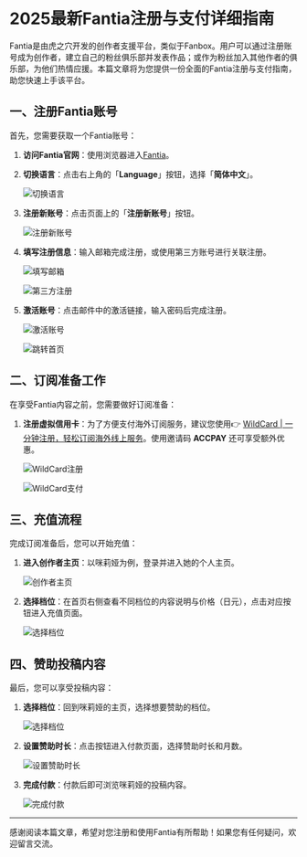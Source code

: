 # 2025最新Fantia注册与支付详细指南

Fantia是由虎之穴开发的创作者支援平台，类似于Fanbox。用户可以通过注册账号成为创作者，建立自己的粉丝俱乐部并发表作品；或作为粉丝加入其他作者的俱乐部，为他们热情应援。本篇文章将为您提供一份全面的Fantia注册与支付指南，助您快速上手该平台。

## 一、注册Fantia账号

首先，您需要获取一个Fantia账号：

1. **访问Fantia官网**：使用浏览器进入[Fantia](https://fantia.jp/)。
2. **切换语言**：点击右上角的「**Language**」按钮，选择「**简体中文**」。
   
   ![切换语言](https://bbtdd.com/img/3796231392257629.webp)

3. **注册新账号**：点击页面上的「**注册新账号**」按钮。
   
   ![注册新账号](https://bbtdd.com/img/14474264.webp)

4. **填写注册信息**：输入邮箱完成注册，或使用第三方账号进行关联注册。
   
   ![填写邮箱](https://bbtdd.com/img/3445557859.webp)
   
   ![第三方注册](https://bbtdd.com/img/437616311848.webp)

5. **激活账号**：点击邮件中的激活链接，输入密码后完成注册。
   
   ![激活账号](https://bbtdd.com/img/4814169986389.webp)
   
   ![跳转首页](https://bbtdd.com/img/619542169.webp)

## 二、订阅准备工作

在享受Fantia内容之前，您需要做好订阅准备：

1. **注册虚拟信用卡**：为了方便支付海外订阅服务，建议您使用👉 [WildCard | 一分钟注册，轻松订阅海外线上服务](https://bbtdd.com/WildCard)。使用邀请码 **ACCPAY** 还可享受额外优惠。

   ![WildCard注册](https://bbtdd.com/img/8239705924613.webp)
   
   ![WildCard支付](https://bbtdd.com/img/971282014.webp)


## 三、充值流程

完成订阅准备后，您可以开始充值：

1. **进入创作者主页**：以咪莉娅为例，登录并进入她的个人主页。
   
   ![创作者主页](https://bbtdd.com/img/56424640315.webp)

2. **选择档位**：在首页右侧查看不同档位的内容说明与价格（日元），点击对应按钮进入充值页面。
   
   ![选择档位](https://bbtdd.com/img/03917848841.webp)


## 四、赞助投稿内容

最后，您可以享受投稿内容：

1. **选择档位**：回到咪莉娅的主页，选择想要赞助的档位。
   
   ![选择档位](https://bbtdd.com/img/012718630878.webp)

2. **设置赞助时长**：点击按钮进入付款页面，选择赞助时长和月数。
   
   ![设置赞助时长](https://bbtdd.com/img/55507889.webp)

3. **完成付款**：付款后即可浏览咪莉娅的投稿内容。
   
   ![完成付款](https://bbtdd.com/img/139481652669282.webp)

---

感谢阅读本篇文章，希望对您注册和使用Fantia有所帮助！如果您有任何疑问，欢迎留言交流。